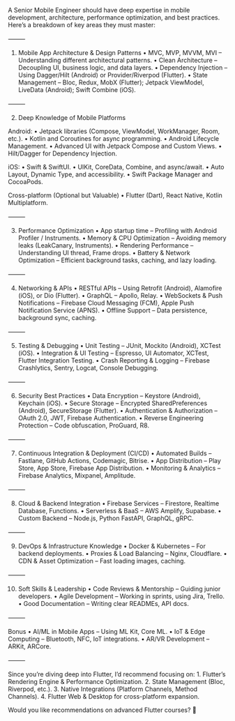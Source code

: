 A Senior Mobile Engineer should have deep expertise in mobile development, architecture, performance optimization, and best practices. Here’s a breakdown of key areas they must master:

⸻

1. Mobile App Architecture & Design Patterns
	•	MVC, MVP, MVVM, MVI – Understanding different architectural patterns.
	•	Clean Architecture – Decoupling UI, business logic, and data layers.
	•	Dependency Injection – Using Dagger/Hilt (Android) or Provider/Riverpod (Flutter).
	•	State Management – Bloc, Redux, MobX (Flutter); Jetpack ViewModel, LiveData (Android); Swift Combine (iOS).

⸻

2. Deep Knowledge of Mobile Platforms

Android:
	•	Jetpack libraries (Compose, ViewModel, WorkManager, Room, etc.).
	•	Kotlin and Coroutines for async programming.
	•	Android Lifecycle Management.
	•	Advanced UI with Jetpack Compose and Custom Views.
	•	Hilt/Dagger for Dependency Injection.

iOS:
	•	Swift & SwiftUI.
	•	UIKit, CoreData, Combine, and async/await.
	•	Auto Layout, Dynamic Type, and accessibility.
	•	Swift Package Manager and CocoaPods.

Cross-platform (Optional but Valuable)
	•	Flutter (Dart), React Native, Kotlin Multiplatform.

⸻

3. Performance Optimization
	•	App startup time – Profiling with Android Profiler / Instruments.
	•	Memory & CPU Optimization – Avoiding memory leaks (LeakCanary, Instruments).
	•	Rendering Performance – Understanding UI thread, Frame drops.
	•	Battery & Network Optimization – Efficient background tasks, caching, and lazy loading.

⸻

4. Networking & APIs
	•	RESTful APIs – Using Retrofit (Android), Alamofire (iOS), or Dio (Flutter).
	•	GraphQL – Apollo, Relay.
	•	WebSockets & Push Notifications – Firebase Cloud Messaging (FCM), Apple Push Notification Service (APNS).
	•	Offline Support – Data persistence, background sync, caching.

⸻

5. Testing & Debugging
	•	Unit Testing – JUnit, Mockito (Android), XCTest (iOS).
	•	Integration & UI Testing – Espresso, UI Automator, XCTest, Flutter Integration Testing.
	•	Crash Reporting & Logging – Firebase Crashlytics, Sentry, Logcat, Console Debugging.

⸻

6. Security Best Practices
	•	Data Encryption – Keystore (Android), Keychain (iOS).
	•	Secure Storage – Encrypted SharedPreferences (Android), SecureStorage (Flutter).
	•	Authentication & Authorization – OAuth 2.0, JWT, Firebase Authentication.
	•	Reverse Engineering Protection – Code obfuscation, ProGuard, R8.

⸻

7. Continuous Integration & Deployment (CI/CD)
	•	Automated Builds – Fastlane, GitHub Actions, Codemagic, Bitrise.
	•	App Distribution – Play Store, App Store, Firebase App Distribution.
	•	Monitoring & Analytics – Firebase Analytics, Mixpanel, Amplitude.

⸻

8. Cloud & Backend Integration
	•	Firebase Services – Firestore, Realtime Database, Functions.
	•	Serverless & BaaS – AWS Amplify, Supabase.
	•	Custom Backend – Node.js, Python FastAPI, GraphQL, gRPC.

⸻

9. DevOps & Infrastructure Knowledge
	•	Docker & Kubernetes – For backend deployments.
	•	Proxies & Load Balancing – Nginx, Cloudflare.
	•	CDN & Asset Optimization – Fast loading images, caching.

⸻

10. Soft Skills & Leadership
	•	Code Reviews & Mentorship – Guiding junior developers.
	•	Agile Development – Working in sprints, using Jira, Trello.
	•	Good Documentation – Writing clear READMEs, API docs.

⸻

Bonus
	•	AI/ML in Mobile Apps – Using ML Kit, Core ML.
	•	IoT & Edge Computing – Bluetooth, NFC, IoT integrations.
	•	AR/VR Development – ARKit, ARCore.

⸻

Since you’re diving deep into Flutter, I’d recommend focusing on:
	1.	Flutter’s Rendering Engine & Performance Optimization.
	2.	State Management (Bloc, Riverpod, etc.).
	3.	Native Integrations (Platform Channels, Method Channels).
	4.	Flutter Web & Desktop for cross-platform expansion.

Would you like recommendations on advanced Flutter courses? 🚀
